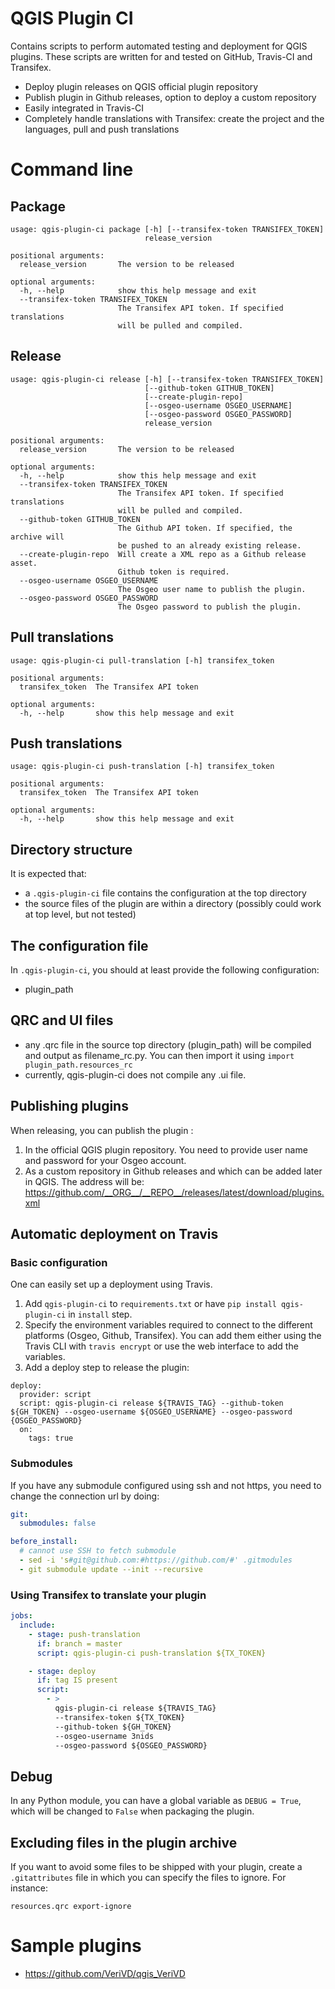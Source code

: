 # QGIS Plugin CI

Contains scripts to perform automated testing and deployment for QGIS plugins.
These scripts are written for and tested on GitHub, Travis-CI and Transifex.

 - Deploy plugin releases on QGIS official plugin repository
 - Publish plugin in Github releases, option to deploy a custom repository
 - Easily integrated in Travis-CI
 - Completely handle translations with Transifex: create the project and the languages, pull and push translations 
   
# Command line

## Package

```commandline
usage: qgis-plugin-ci package [-h] [--transifex-token TRANSIFEX_TOKEN]
                              release_version

positional arguments:
  release_version       The version to be released

optional arguments:
  -h, --help            show this help message and exit
  --transifex-token TRANSIFEX_TOKEN
                        The Transifex API token. If specified translations
                        will be pulled and compiled.
```

## Release

```commandline
usage: qgis-plugin-ci release [-h] [--transifex-token TRANSIFEX_TOKEN]
                              [--github-token GITHUB_TOKEN]
                              [--create-plugin-repo]
                              [--osgeo-username OSGEO_USERNAME]
                              [--osgeo-password OSGEO_PASSWORD]
                              release_version

positional arguments:
  release_version       The version to be released

optional arguments:
  -h, --help            show this help message and exit
  --transifex-token TRANSIFEX_TOKEN
                        The Transifex API token. If specified translations
                        will be pulled and compiled.
  --github-token GITHUB_TOKEN
                        The Github API token. If specified, the archive will
                        be pushed to an already existing release.
  --create-plugin-repo  Will create a XML repo as a Github release asset.
                        Github token is required.
  --osgeo-username OSGEO_USERNAME
                        The Osgeo user name to publish the plugin.
  --osgeo-password OSGEO_PASSWORD
                        The Osgeo password to publish the plugin.
```

## Pull translations

```commandline
usage: qgis-plugin-ci pull-translation [-h] transifex_token

positional arguments:
  transifex_token  The Transifex API token

optional arguments:
  -h, --help       show this help message and exit
```

## Push translations

```commandline
usage: qgis-plugin-ci push-translation [-h] transifex_token

positional arguments:
  transifex_token  The Transifex API token

optional arguments:
  -h, --help       show this help message and exit
```

## Directory structure

It is expected that:

* a `.qgis-plugin-ci` file contains the configuration at the top directory
* the source files of the plugin are within a directory (possibly could work at top level, but not tested)

## The configuration file

In `.qgis-plugin-ci`, you should at least provide the following configuration:

* plugin_path

## QRC and UI files

- any .qrc file in the source top directory (plugin_path) will be compiled and output as filename_rc.py. You can then import it using ``import plugin_path.resources_rc``
- currently, qgis-plugin-ci does not compile any .ui file.

## Publishing plugins

When releasing, you can publish the plugin :

1. In the official QGIS plugin repository. You need to provide user name and password for your Osgeo account.
2. As a custom repository in Github releases and which can be added later in QGIS. The address will be: https://github.com/__ORG__/__REPO__/releases/latest/download/plugins.xml



## Automatic deployment on Travis

### Basic configuration

One can easily set up a deployment using Travis.

1. Add `qgis-plugin-ci` to `requirements.txt` or have `pip install qgis-plugin-ci` in `install` step.
2. Specify the environment variables required to connect to the different platforms (Osgeo, Github, Transifex). You can add them either using the Travis CLI with `travis encrypt` or use the web interface to add the variables.
3. Add a deploy step to release the plugin:

```
deploy:
  provider: script
  script: qgis-plugin-ci release ${TRAVIS_TAG} --github-token ${GH_TOKEN} --osgeo-username ${OSGEO_USERNAME} --osgeo-password {OSGEO_PASSWORD}
  on:
    tags: true
```

### Submodules

If you have any submodule configured using ssh and not https, you need to change the connection url by doing:

````yaml
git:
  submodules: false

before_install:
  # cannot use SSH to fetch submodule
  - sed -i 's#git@github.com:#https://github.com/#' .gitmodules
  - git submodule update --init --recursive
````

### Using Transifex to translate your plugin

```yaml
jobs:
  include:
    - stage: push-translation
      if: branch = master
      script: qgis-plugin-ci push-translation ${TX_TOKEN}

    - stage: deploy
      if: tag IS present
      script:
        - >
          qgis-plugin-ci release ${TRAVIS_TAG}
          --transifex-token ${TX_TOKEN}
          --github-token ${GH_TOKEN}
          --osgeo-username 3nids
          --osgeo-password ${OSGEO_PASSWORD}

```



## Debug

In any Python module, you can have a global variable as `DEBUG = True`, which will be changed to `False` when packaging the plugin.

## Excluding files in the plugin archive

If you want to avoid some files to be shipped with your plugin, create a ``.gitattributes`` file in which you can specify the files to ignore. For instance:
```
resources.qrc export-ignore
```

# Sample plugins

* https://github.com/VeriVD/qgis_VeriVD

  
